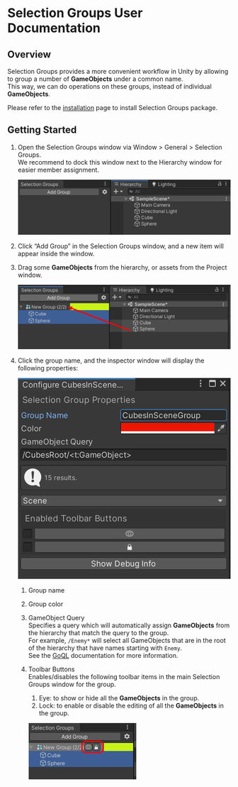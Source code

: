 # Selection Groups User Documentation


## Overview

Selection Groups provides a more convenient workflow in Unity by 
allowing to group a number of **GameObjects** under a common name.  
This way, we can do operations on these groups, 
instead of individual **GameObjects**.

Please refer to the [installation](installation.md) page to install Selection Groups package.

## Getting Started

1. Open the Selection Groups window via Window > General > Selection Groups.  
   We recommend to dock this window next to the Hierarchy window for easier member assignment.   

   ![](images/SelectionGroupsWindowNextToHierarchy.png)

1. Click “Add Group” in the Selection Groups window, and a new item will appear inside the window.   
1. Drag some **GameObjects** from the hierarchy, or assets from the Project window. 
   
   ![](images/SelectionGroupMembers.png)

1. Click the group name, and the inspector window will display the following properties:

   ![](images/SelectionGroupConfiguration.png)

   1. Group name 
   1. Group color
   1. GameObject Query  
      Specifies a query which will automatically assign **GameObjects** from the hierarchy
      that match the query to the group.  
      For example, `/Enemy*` will select all GameObjects that are in the root of the hierarchy 
      that have names starting with `Enemy`.  
      See the [GoQL](goql.md) documentation for more information.     
   1. Toolbar Buttons  
      Enables/disables the following toolbar items in the main Selection Groups window for the group.   
      1. Eye: to show or hide all the **GameObjects** in the group. 
      1. Lock: to enable or disable the editing of all the **GameObjects** in the group.  

      ![](images/SelectionGroupTools.png)

